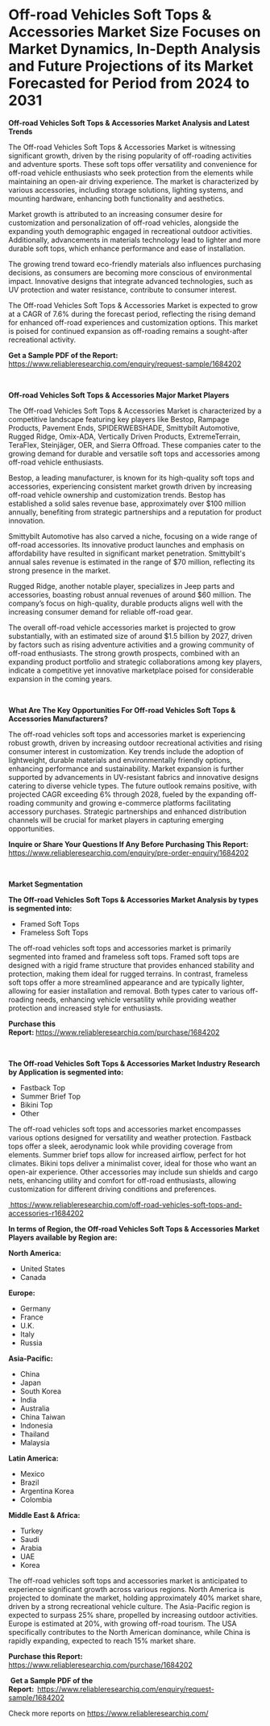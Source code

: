 <p><h1>Off-road Vehicles Soft Tops & Accessories Market Size Focuses on Market Dynamics, In-Depth Analysis and Future Projections of its Market Forecasted for Period from 2024 to 2031</h1></p><p><strong>Off-road Vehicles Soft Tops & Accessories Market Analysis and Latest Trends</strong></p>
<p><p>The Off-road Vehicles Soft Tops & Accessories Market is witnessing significant growth, driven by the rising popularity of off-roading activities and adventure sports. These soft tops offer versatility and convenience for off-road vehicle enthusiasts who seek protection from the elements while maintaining an open-air driving experience. The market is characterized by various accessories, including storage solutions, lighting systems, and mounting hardware, enhancing both functionality and aesthetics.</p><p>Market growth is attributed to an increasing consumer desire for customization and personalization of off-road vehicles, alongside the expanding youth demographic engaged in recreational outdoor activities. Additionally, advancements in materials technology lead to lighter and more durable soft tops, which enhance performance and ease of installation.</p><p>The growing trend toward eco-friendly materials also influences purchasing decisions, as consumers are becoming more conscious of environmental impact. Innovative designs that integrate advanced technologies, such as UV protection and water resistance, contribute to consumer interest. </p><p>The Off-road Vehicles Soft Tops & Accessories Market is expected to grow at a CAGR of 7.6% during the forecast period, reflecting the rising demand for enhanced off-road experiences and customization options. This market is poised for continued expansion as off-roading remains a sought-after recreational activity.</p></p>
<p><strong>Get a Sample PDF of the Report:&nbsp;</strong> <a href="https://www.reliableresearchiq.com/enquiry/request-sample/1684202?utm_campaign=1082&utm_medium=2&utm_source=Github&utm_content=ia&utm_term=30122024&utm_id=off-road-vehicles-soft-tops-accessories">https://www.reliableresearchiq.com/enquiry/request-sample/1684202</a></p>
<p>&nbsp;</p>
<p><strong>Off-road Vehicles Soft Tops & Accessories Major Market Players</strong></p>
<p><p>The Off-road Vehicles Soft Tops & Accessories Market is characterized by a competitive landscape featuring key players like Bestop, Rampage Products, Pavement Ends, SPIDERWEBSHADE, Smittybilt Automotive, Rugged Ridge, Omix-ADA, Vertically Driven Products, ExtremeTerrain, TeraFlex, Steinjäger, OER, and Sierra Offroad. These companies cater to the growing demand for durable and versatile soft tops and accessories among off-road vehicle enthusiasts.</p><p>Bestop, a leading manufacturer, is known for its high-quality soft tops and accessories, experiencing consistent market growth driven by increasing off-road vehicle ownership and customization trends. Bestop has established a solid sales revenue base, approximately over $100 million annually, benefiting from strategic partnerships and a reputation for product innovation.</p><p>Smittybilt Automotive has also carved a niche, focusing on a wide range of off-road accessories. Its innovative product launches and emphasis on affordability have resulted in significant market penetration. Smittybilt's annual sales revenue is estimated in the range of $70 million, reflecting its strong presence in the market.</p><p>Rugged Ridge, another notable player, specializes in Jeep parts and accessories, boasting robust annual revenues of around $60 million. The company’s focus on high-quality, durable products aligns well with the increasing consumer demand for reliable off-road gear.</p><p>The overall off-road vehicle accessories market is projected to grow substantially, with an estimated size of around $1.5 billion by 2027, driven by factors such as rising adventure activities and a growing community of off-road enthusiasts. The strong growth prospects, combined with an expanding product portfolio and strategic collaborations among key players, indicate a competitive yet innovative marketplace poised for considerable expansion in the coming years.</p></p>
<p>&nbsp;</p>
<p><strong>What Are The Key Opportunities For Off-road Vehicles Soft Tops & Accessories Manufacturers?</strong></p>
<p><p>The off-road vehicles soft tops and accessories market is experiencing robust growth, driven by increasing outdoor recreational activities and rising consumer interest in customization. Key trends include the adoption of lightweight, durable materials and environmentally friendly options, enhancing performance and sustainability. Market expansion is further supported by advancements in UV-resistant fabrics and innovative designs catering to diverse vehicle types. The future outlook remains positive, with projected CAGR exceeding 6% through 2028, fueled by the expanding off-roading community and growing e-commerce platforms facilitating accessory purchases. Strategic partnerships and enhanced distribution channels will be crucial for market players in capturing emerging opportunities.</p></p>
<p><strong>Inquire or Share Your Questions If Any Before Purchasing This Report:</strong> <a href="https://www.reliableresearchiq.com/enquiry/pre-order-enquiry/1684202?utm_campaign=1082&utm_medium=2&utm_source=Github&utm_content=ia&utm_term=30122024&utm_id=off-road-vehicles-soft-tops-accessories">https://www.reliableresearchiq.com/enquiry/pre-order-enquiry/1684202</a></p>
<p>&nbsp;</p>
<p><strong>Market Segmentation</strong></p>
<p><strong>The Off-road Vehicles Soft Tops & Accessories Market Analysis by types is segmented into:</strong></p>
<p><ul><li>Framed Soft Tops</li><li>Frameless Soft Tops</li></ul></p>
<p><p>The off-road vehicles soft tops and accessories market is primarily segmented into framed and frameless soft tops. Framed soft tops are designed with a rigid frame structure that provides enhanced stability and protection, making them ideal for rugged terrains. In contrast, frameless soft tops offer a more streamlined appearance and are typically lighter, allowing for easier installation and removal. Both types cater to various off-roading needs, enhancing vehicle versatility while providing weather protection and increased style for enthusiasts.</p></p>
<p><strong>Purchase this Report:&nbsp;</strong><a href="https://www.reliableresearchiq.com/purchase/1684202?utm_campaign=1082&utm_medium=2&utm_source=Github&utm_content=ia&utm_term=30122024&utm_id=off-road-vehicles-soft-tops-accessories">https://www.reliableresearchiq.com/purchase/1684202</a></p>
<p>&nbsp;</p>
<p><strong>The Off-road Vehicles Soft Tops & Accessories Market Industry Research by Application is segmented into:</strong></p>
<p><ul><li>Fastback Top</li><li>Summer Brief Top</li><li>Bikini Top</li><li>Other</li></ul></p>
<p><p>The off-road vehicles soft tops and accessories market encompasses various options designed for versatility and weather protection. Fastback tops offer a sleek, aerodynamic look while providing coverage from elements. Summer brief tops allow for increased airflow, perfect for hot climates. Bikini tops deliver a minimalist cover, ideal for those who want an open-air experience. Other accessories may include sun shields and cargo nets, enhancing utility and comfort for off-road enthusiasts, allowing customization for different driving conditions and preferences.</p></p>
<p><a href="https://www.reliableresearchiq.com/off-road-vehicles-soft-tops-and-accessories-r1684202?utm_campaign=1082&utm_medium=2&utm_source=Github&utm_content=ia&utm_term=30122024&utm_id=off-road-vehicles-soft-tops-accessories">&nbsp;https://www.reliableresearchiq.com/off-road-vehicles-soft-tops-and-accessories-r1684202</a></p>
<p><strong>In terms of Region, the Off-road Vehicles Soft Tops & Accessories Market Players available by Region are:</strong></p>
<p>
    <p> <strong> North America: </strong>
        <ul>
            <li>United States</li>
            <li>Canada</li>
        </ul>
        </p> 
    <p> <strong> Europe: </strong>
        <ul>
            <li>Germany</li>
            <li>France</li>
            <li>U.K.</li>
            <li>Italy</li>
            <li>Russia</li>
        </ul>
        </p> 
    <p> <strong> Asia-Pacific: </strong>
        <ul>
            <li>China</li>
            <li>Japan</li>
            <li>South Korea</li>
            <li>India</li>
            <li>Australia</li>
            <li>China Taiwan</li>
            <li>Indonesia</li>
            <li>Thailand</li>
            <li>Malaysia</li>
        </ul>
        </p> 
    <p> <strong> Latin America: </strong>
        <ul>
            <li>Mexico</li>
            <li>Brazil</li>
            <li>Argentina Korea</li>
            <li>Colombia</li>
        </ul>
        </p> 
    <p> <strong> Middle East & Africa: </strong>
        <ul>
            <li>Turkey</li>
            <li>Saudi</li>
            <li>Arabia</li>
            <li>UAE</li>
            <li>Korea</li>
        </ul>
    </p>
    </p>
<p><p>The off-road vehicles soft tops and accessories market is anticipated to experience significant growth across various regions. North America is projected to dominate the market, holding approximately 40% market share, driven by a strong recreational vehicle culture. The Asia-Pacific region is expected to surpass 25% share, propelled by increasing outdoor activities. Europe is estimated at 20%, with growing off-road tourism. The USA specifically contributes to the North American dominance, while China is rapidly expanding, expected to reach 15% market share.</p></p>
<p><strong>Purchase this Report: </strong><a href="https://www.reliableresearchiq.com/purchase/1684202?utm_campaign=1082&utm_medium=2&utm_source=Github&utm_content=ia&utm_term=30122024&utm_id=off-road-vehicles-soft-tops-accessories">https://www.reliableresearchiq.com/purchase/1684202</a></p>
<p>&nbsp;<strong>Get a Sample PDF of the Report:&nbsp;&nbsp;</strong><a href="https://www.reliableresearchiq.com/enquiry/request-sample/1684202?utm_campaign=1082&utm_medium=2&utm_source=Github&utm_content=ia&utm_term=30122024&utm_id=off-road-vehicles-soft-tops-accessories">https://www.reliableresearchiq.com/enquiry/request-sample/1684202</a></p>
<p><strong></strong></p>
<p>Check more reports on <a href="https://www.reliableresearchiq.com/?utm_campaign=1082&utm_medium=2&utm_source=Github&utm_content=ia&utm_term=30122024&utm_id=off-road-vehicles-soft-tops-accessories">https://www.reliableresearchiq.com/</a></p>